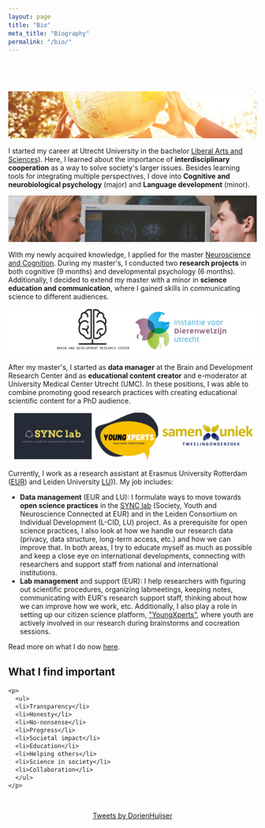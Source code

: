 ```yaml
---
layout: page
title: "Bio"
meta_title: "Biography"
permalink: "/bio/"
---
```



<html>

  <head>
        <meta name="viewport" content="width-device-width, initial-scale=1">

        <style>
​      img{border-radius: 50%;}

```html
* {
  box-sizing: border-box;
}
    /* Create two equal columns that float next to each other /
    .column {
    float: left;
    width: 50%;
    padding: 5px;
    }
    /* Clear floats after the columns */
    .row:after {
        content: "";
        display: table;
        clear: both;
    }
```

​    </style>

  </head>

<body>

<p><img src="../images/las.jpg" style="zoom:80%;" /></p>

<p> I started my career at Utrecht University in the bachelor <a href="https://www.uu.nl/bachelors/liberal-arts-and-sciences">Liberal Arts and Sciences</a>). Here, I learned about the importance of <b>interdisciplinary cooperation</b> as a way to solve society's larger issues. Besides learning tools for integrating multiple perspectives, I dove into <b>Cognitive and neurobiological psychology</b> (major) and <b>Language development</b> (minor).</p>

<p><img src="../images/nc.jpg" style="zoom:80%;" /></p>
<p>With my newly acquired knowledge, I applied for the master <a href="https://www.uu.nl/masters/en/neuroscience-and-cognition">Neuroscience and Cognition</a>. During my master's, I conducted two <b>research projects</b> in both cognitive (9 months) and developmental psychology (6 months). Additionally, I decided to extend my master with a minor in <b>science education and communication</b>, where I gained skills in communicating science to different audiences.</p>

<p><img src="../images/previouswork.jpg" style="zoom:80%;" /></p>
<p>After my master's, I started as <b>data manager</b> at the Brain and Development Research Center ánd as <b>educational content creator</b> and e-moderator at University Medical Center Utrecht (UMC). In these positions, I was able to combine promoting good research practices with creating educational scientific content for a PhD audience.</p>

<p><img src="../images/currentwork.jpg" style="zoom:80%;" /></p>
<p>Currently, I work as a research assistant at Erasmus University Rotterdam (<a href="https://www.eur.nl/people/dorien-huijser">EUR</a>) and Leiden University <a href="https://www.universiteitleiden.nl/en/staffmembers/dorien-huijser">LU</a>)). My job includes:
     <ul>
    <li><strong>Data management</strong> (EUR and LU): I formulate ways to move towards <strong>open science practices</strong> in the <a href="http://erasmus-synclab.nl/">SYNC lab</a> (Society, Youth and Neuroscience Connected at EUR) and in the Leiden Consortium on Individual Development (L-CID, LU) project. As a prerequisite for open science practices, I also look at how we handle our research data (privacy, data structure, long-term access, etc.) and how we can improve that. In both areas, I try to educate myself as much as possible and keep a close eye on international developments, connecting with researchers and support staff from national and international institutions.</li>
<li><strong>Lab management</strong> and support (EUR): I help researchers with figuring out scientific procedures, organizing labmeetings, keeping notes, communicating with EUR's research support staff, thinking about how we can improve how we work, etc. Additionally, I also play a role in setting up our citizen science platform, <a href="https://youngxperts.nl">"YoungXperts"</a>, where youth are actively involved in our research during brainstorms and cocreation sessions.</li>
</ul></p>


<p>Read more on what I do now <a href="../what-i-do">here</a>.</p>



 <h2> What I find important</h2>

```
<p>
  <ul> 
  <li>Transparency</li>
  <li>Honesty</li>
  <li>No-nonsense</li>
  <li>Progress</li>
  <li>Societal impact</li>
  <li>Education</li>
  <li>Helping others</li>
  <li>Science in society</li>
  <li>Collaboration</li>
  </ul>
</p>
```

<br>



<p style="text-align:center;"><a class="twitter-timeline" data-lang="en" data-width="250" data-height="350" data-theme="light" href="https://twitter.com/DorienHuijser?ref_src=twsrc%5Etfw">Tweets by DorienHuijser</a> <script async src="https://platform.twitter.com/widgets.js" charset="utf-8"></script></p>



</body>  

</html>